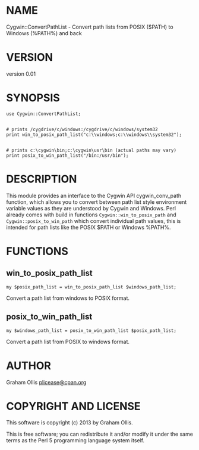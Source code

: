# NAME

Cygwin::ConvertPathList - Convert path lists from POSIX ($PATH) to Windows (%PATH%) and back

# VERSION

version 0.01

# SYNOPSIS

    use Cygwin::ConvertPathList;
    

    # prints /cygdrive/c/windows:/cygdrive/c/windows/system32
    print win_to_posix_path_list("c:\\windows;c:\\windows\\system32");
    

    # prints c:\cygwin\bin;c:\cygwin\usr\bin (actual paths may vary)
    print posix_to_win_path_list("/bin:/usr/bin");

# DESCRIPTION

This module provides an interface to the Cygwin API cygwin\_conv\_path function,
which allows you to convert between path list style environment variable values as
they are understood by Cygwin and Windows.  Perl already comes with build in 
functions `Cygwin::win_to_posix_path` and `Cygwin::posix_to_win_path` which
convert individual path values, this is intended for path lists like the
POSIX $PATH or Windows %PATH%.

# FUNCTIONS

## win\_to\_posix\_path\_list

    my $posix_path_list = win_to_posix_path_list $windows_path_list;

Convert a path list from windows to POSIX format.

## posix\_to\_win\_path\_list

    my $windows_path_list = posix_to_win_path_list $posix_path_list;

Convert a path list from POSIX to windows format.

# AUTHOR

Graham Ollis <plicease@cpan.org>

# COPYRIGHT AND LICENSE

This software is copyright (c) 2013 by Graham Ollis.

This is free software; you can redistribute it and/or modify it under
the same terms as the Perl 5 programming language system itself.
